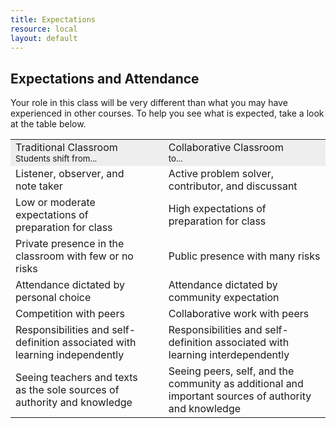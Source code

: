 ```yaml
---
title: Expectations
resource: local
layout: default
---
```



## Expectations and Attendance

Your role in this class will be very different than what you may have experienced in other courses. To help you see what is expected, take a look at the table below.

<table width = '80%' align="center">
  <tr style="background: #eee;">
    <td> Traditional Classroom <br/> <small>Students shift from...</small></td>
    <td width="5%" style="padding: 1em;"> </td>
    <td> Collaborative Classroom <br/> <small>to...</small></td>
  </tr>
  <tr>
    <td>Listener, observer, and note taker</td>
    <td><i class="fa fa-arrow-circle-o-right"> </i></td>
    <td>Active problem solver, contributor, and discussant</td>
  </tr>
  <tr>
    <td>Low or moderate expectations of preparation for class</td>
    <td><i class="fa fa-arrow-circle-o-right"> </i></td>
    <td>High expectations of preparation for class</td>
  </tr>

  <tr>
    <td>Private presence in the classroom with few or no risks</td>
    <td><i class="fa fa-arrow-circle-o-right"> </i></td>
    <td>Public presence with many risks</td>
  </tr>

  <tr>
    <td>Attendance dictated by personal choice</td>
    <td><i class="fa fa-arrow-circle-o-right"> </i></td>
    <td>Attendance dictated by community expectation</td>
  </tr>

  <tr>
    <td>Competition with peers</td>
    <td><i class="fa fa-arrow-circle-o-right"> </i></td>
    <td>Collaborative work with peers</td>
  </tr>

  <tr>
    <td>Responsibilities and self-definition associated with learning independently</td>
    <td><i class="fa fa-arrow-circle-o-right"> </i></td>
    <td>Responsibilities and self-definition associated with learning interdependently</td>
  </tr>

  <tr>
    <td>Seeing teachers and texts as the sole sources of authority and knowledge</td>
    <td><i class="fa fa-arrow-circle-o-right"> </i></td>
    <td>Seeing peers, self, and the community as additional and important sources of authority and knowledge</td>
  </tr>

</table>